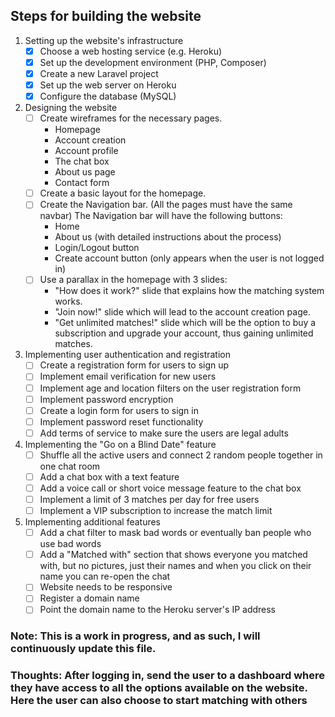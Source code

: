 ## Steps for building the website

1. Setting up the website's infrastructure
    - [x] Choose a web hosting service (e.g. Heroku)
    - [x] Set up the development environment (PHP, Composer)
    - [x] Create a new Laravel project
    - [x] Set up the web server on Heroku
    - [x] Configure the database (MySQL)

2. Designing the website
    - [ ] Create wireframes for the necessary pages.
        * Homepage
        * Account creation
        * Account profile
        * The chat box
        * About us page
        * Contact form
    - [ ] Create a basic layout for the homepage.
    - [ ] Create the Navigation bar. (All the pages must have the same navbar) The Navigation bar will have the
      following buttons:
        * Home
        * About us (with detailed instructions about the process)
        * Login/Logout button
        * Create account button (only appears when the user is not logged in)
    - [ ] Use a parallax in the homepage with 3 slides:
        * "How does it work?" slide that explains how the matching system works.
        * "Join now!" slide which will lead to the account creation page.
        * "Get unlimited matches!" slide which will be the option to buy a subscription and upgrade your
          account, thus
          gaining unlimited matches.

3. Implementing user authentication and registration
    - [ ] Create a registration form for users to sign up
    - [ ] Implement email verification for new users
    - [ ] Implement age and location filters on the user registration form
    - [ ] Implement password encryption
    - [ ] Create a login form for users to sign in
    - [ ] Implement password reset functionality
    - [ ] Add terms of service to make sure the users are legal adults

4. Implementing the "Go on a Blind Date" feature
    - [ ] Shuffle all the active users and connect 2 random people together in one chat room
    - [ ] Add a chat box with a text feature
    - [ ] Add a voice call or short voice message feature to the chat box
    - [ ] Implement a limit of 3 matches per day for free users
    - [ ] Implement a VIP subscription to increase the match limit

5. Implementing additional features
    - [ ] Add a chat filter to mask bad words or eventually ban people who use bad words
    - [ ] Add a "Matched with" section that shows everyone you matched with, but no pictures, just their names and when
      you click on their name you can re-open the chat
    - [ ] Website needs to be responsive
    - [ ] Register a domain name
    - [ ] Point the domain name to the Heroku server's IP address

### Note: This is a work in progress, and as such, I will continuously update this file.
### Thoughts: After logging in, send the user to a dashboard where they have access to all the options available on the website. Here the user can also choose to start matching with others